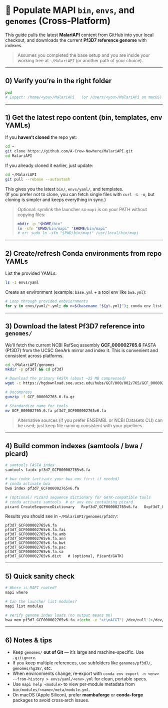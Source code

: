 # 🚀 Populate MAPI `bin`, `envs`, and `genomes` (Cross‑Platform)

This guide pulls the latest **MalariAPI** content from GitHub into your local checkout, and downloads the current **Pf3D7 reference genome** with indexes.

> Assumes you completed the base setup and you are inside your working tree at `~/MalariAPI` (or another path of your choice).

---

## 0) Verify you’re in the right folder

```bash
pwd
# Expect: /home/<you>/MalariAPI   (or /Users/<you>/MalariAPI on macOS)
```

---

## 1) Get the latest repo content (bin, templates, env YAMLs)

If you **haven’t cloned** the repo yet:

```bash
cd ~
git clone https://github.com/A-Crow-Nowhere/MalariAPI.git
cd MalariAPI
```

If you already cloned it earlier, just update:

```bash
cd ~/MalariAPI
git pull --rebase --autostash
```

This gives you the latest `bin/`, `envs/yaml/`, and templates.  
(If you prefer not to clone, you can fetch single files with `curl -L -o`, but cloning is simpler and keeps everything in sync.)

> Optional: symlink the launcher so `mapi` is on your PATH without copying files:
>
> ```bash
> mkdir -p "$HOME/bin"
> ln -sfn "$PWD/bin/mapi" "$HOME/bin/mapi"
> # or: sudo ln -sfn "$PWD/bin/mapi" /usr/local/bin/mapi
> ```

---

## 2) Create/refresh Conda environments from repo YAMLs

List the provided YAMLs:

```bash
ls -1 envs/yaml
```

Create an environment (example: `base.yml` + a tool env like `bwa.yml`):

```bash
# Loop through provided enbviornments
for y in envs/yaml/*.yml; do n=$(basename "${y%.yml}"); conda env list|awk '{print $1}'|grep -qx "$n" && conda env update -n "$n" -f "$y" --prune || conda env create -n "$n" -f "$y"; done

```

---

## 3) Download the **latest Pf3D7 reference** into `genomes/`

We’ll fetch the current NCBI RefSeq assembly **GCF_000002765.6** FASTA (Pf3D7) from the UCSC GenArk mirror and index it. This is convenient and consistent across platforms.

```bash
cd ~/MalariAPI/genomes
mkdir -p pf3d7 && cd pf3d7

# Download the primary FASTA (about ~25 MB compressed)
wget -c https://hgdownload.soe.ucsc.edu/hubs/GCF/000/002/765/GCF_000002765.6/GCF_000002765.6.fa.gz

# Uncompress
gunzip -f GCF_000002765.6.fa.gz

# Standardize name for tools
mv GCF_000002765.6.fa pf3d7_GCF000002765v6.fa
```

> Alternative sources (if you prefer ENSEMBL or NCBI Datasets CLI) can be used; just keep file naming consistent with your pipelines.

---

## 4) Build common indexes (samtools / bwa / picard)

```bash
# samtools FASTA index
samtools faidx pf3d7_GCF000002765v6.fa

# bwa index (activate your bwa env first if needed)
# conda activate bwa
bwa index pf3d7_GCF000002765v6.fa

# (Optional) Picard sequence dictionary for GATK-compatible tools
# conda activate samtools  # or any env containing picard
picard CreateSequenceDictionary   R=pf3d7_GCF000002765v6.fa   O=pf3d7_GCF000002765v6.dict
```

Results you should see in `~/MalariAPI/genomes/pf3d7/`:

```
pf3d7_GCF000002765v6.fa
pf3d7_GCF000002765v6.fa.fai
pf3d7_GCF000002765v6.fa.amb
pf3d7_GCF000002765v6.fa.ann
pf3d7_GCF000002765v6.fa.bwt
pf3d7_GCF000002765v6.fa.pac
pf3d7_GCF000002765v6.fa.sa
pf3d7_GCF000002765v6.dict   # (optional, Picard/GATK)
```

---

## 5) Quick sanity check

```bash
# Where is MAPI rooted?
mapi where

# Can the launcher list modules?
mapi list modules

# Verify genome index loads (no output means OK)
bwa mem pf3d7_GCF000002765v6.fa <(echo -e ">t\nACGT") /dev/null 2>/dev/null | head -n1
```

---

## 6) Notes & tips

- Keep `genomes/` **out of Git** — it’s large and machine-specific. Use `.gitignore`.
- If you keep multiple references, use subfolders like `genomes/pf3d7/`, `genomes/hg38/`, etc.
- When environments change, re‑export with `conda env export -n <env> --from-history > envs/yaml/<env>.yml` for clean, portable specs.
- Use `mapi help <module>` to view per‑module metadata from `bin/modules/<name>/meta/module.yml`.
- On macOS (Apple Silicon), prefer **mambaforge** or **conda-forge** packages to avoid cross‑arch issues.
